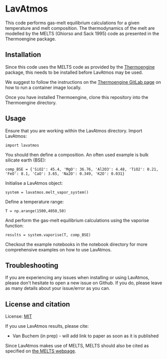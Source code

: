 # LavAtmos

This code performs gas-melt equilibrium calculations for a given temperature and melt composition. The thermodynamics of the melt are modelled by the MELTS (Ghiorso and Sack 1995) code as presented in the Thermoengine package.

## Installation

Since this code uses the MELTS code as provided by the [Thermoengine](https://enki-portal.gitlab.io/ThermoEngine/) package, this needs to be installed before LavAtmos may be used. 

We suggest to follow the instructions on the [Thermoengine GitLab page](https://gitlab.com/ENKI-portal/ThermoEngine) on how to run a container image locally. 

Once you have installed Thermoengine, clone this repository into the Thermoengine directory.

## Usage

Ensure that you are working within the LavAtmos directory. Import LavAtmos:

``import lavatmos``

You should then define a composition. An often used example is bulk silicate earth (BSE):

``comp_BSE = {'SiO2': 45.4, 'MgO': 36.76, 'Al2O3': 4.48, 'TiO2': 0.21, 'FeO': 8.1, 'CaO': 3.65, 'Na2O': 0.349, 'K2O': 0.031} ``

Initialise a LavAtmos object:

``system = lavatmos.melt_vapor_system()``

Define a temperature range:

``T = np.arange(1500,4050,50)``

And perform the gas-melt equilibrium calculations using the vaporise function:

``results = system.vaporise(T, comp_BSE)``

Checkout the example notebooks in the notebook directory for more comprehensive examples on how to use LavAtmos.

## Troubleshooting

If you are experiencing any issues when installing or using LavAtmos, please don't hesitate to open a new issue on Github. If you do, please leave as many details about your issue/error as you can.


## License and citation

License: [MIT](https://choosealicense.com/licenses/mit/)

If you use LavAtmos results, please cite:

- Van Buchem (in prep) - will add link to paper as soon as it is published

Since LavAtmos makes use of MELTS, MELTS should also be cited as specified on [the MELTS webpage](https://melts.ofm-research.org/).